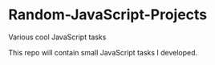 # Random-JavaScript-Projects
Various cool JavaScript tasks

This repo will contain small JavaScript tasks I developed.

